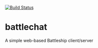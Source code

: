 [![Build Status](https://travis-ci.org/warreq/battlechat.svg?branch=develop)](https://travis-ci.org/warreq/battlechat)
# battlechat
A simple web-based Battleship client/server

